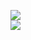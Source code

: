 [![](https://img.shields.io/badge/Made%20With-Github%20Spray-lightgrey.svg?style=for-the-badge&logo=github)](https://github.com/Annihil/github-spray#14392)  
[![](https://i.imgur.com/2DrTn0Z.gif)](https://github.com/Annihil/github-spray)
